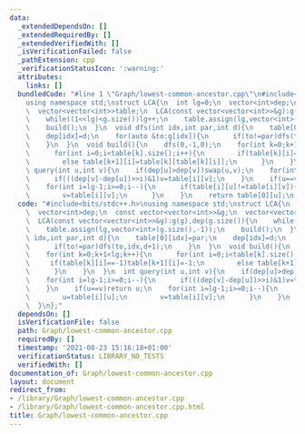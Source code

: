 ```yaml
---
data:
  _extendedDependsOn: []
  _extendedRequiredBy: []
  _extendedVerifiedWith: []
  _isVerificationFailed: false
  _pathExtension: cpp
  _verificationStatusIcon: ':warning:'
  attributes:
    links: []
  bundledCode: "#line 1 \"Graph/lowest-common-ancestor.cpp\"\n#include<bits/stdc++.h>\n\
    using namespace std;\nstruct LCA{\n  int lg=0;\n  vector<int>dep;\n  const vector<vector<int>>&g;\n\
    \  vector<vector<int>>table;\n  LCA(const vector<vector<int>>&g):g(g),dep(g.size()){\n\
    \    while((1<<lg)<g.size())lg++;\n    table.assign(lg,vector<int>(g.size(),-1));\n\
    \    build();\n  }\n  void dfs(int idx,int par,int d){\n    table[0][idx]=par;\n\
    \    dep[idx]=d;\n    for(auto &to:g[idx]){\n      if(to!=par)dfs(to,idx,d+1);\n\
    \    }\n  }\n  void build(){\n    dfs(0,-1,0);\n    for(int k=0;k+1<lg;k++){\n\
    \      for(int i=0;i<table[k].size();i++){\n        if(table[k][i]==-1)table[k+1][i]=-1;\n\
    \        else table[k+1][i]=table[k][table[k][i]];\n      }\n    }\n  }\n  int\
    \ query(int u,int v){\n    if(dep[u]>dep[v])swap(u,v);\n    for(int i=lg-1;i>=0;i--){\n\
    \      if(((dep[v]-dep[u])>>i)&1)v=table[i][v];\n    }\n    if(u==v)return u;\n\
    \    for(int i=lg-1;i>=0;i--){\n      if(table[i][u]!=table[i][v]){\n        u=table[i][u];\n\
    \        v=table[i][v];\n      }\n    }\n    return table[0][u];\n  }\n};\n"
  code: "#include<bits/stdc++.h>\nusing namespace std;\nstruct LCA{\n  int lg=0;\n\
    \  vector<int>dep;\n  const vector<vector<int>>&g;\n  vector<vector<int>>table;\n\
    \  LCA(const vector<vector<int>>&g):g(g),dep(g.size()){\n    while((1<<lg)<g.size())lg++;\n\
    \    table.assign(lg,vector<int>(g.size(),-1));\n    build();\n  }\n  void dfs(int\
    \ idx,int par,int d){\n    table[0][idx]=par;\n    dep[idx]=d;\n    for(auto &to:g[idx]){\n\
    \      if(to!=par)dfs(to,idx,d+1);\n    }\n  }\n  void build(){\n    dfs(0,-1,0);\n\
    \    for(int k=0;k+1<lg;k++){\n      for(int i=0;i<table[k].size();i++){\n   \
    \     if(table[k][i]==-1)table[k+1][i]=-1;\n        else table[k+1][i]=table[k][table[k][i]];\n\
    \      }\n    }\n  }\n  int query(int u,int v){\n    if(dep[u]>dep[v])swap(u,v);\n\
    \    for(int i=lg-1;i>=0;i--){\n      if(((dep[v]-dep[u])>>i)&1)v=table[i][v];\n\
    \    }\n    if(u==v)return u;\n    for(int i=lg-1;i>=0;i--){\n      if(table[i][u]!=table[i][v]){\n\
    \        u=table[i][u];\n        v=table[i][v];\n      }\n    }\n    return table[0][u];\n\
    \  }\n};"
  dependsOn: []
  isVerificationFile: false
  path: Graph/lowest-common-ancestor.cpp
  requiredBy: []
  timestamp: '2021-08-23 15:16:18+01:00'
  verificationStatus: LIBRARY_NO_TESTS
  verifiedWith: []
documentation_of: Graph/lowest-common-ancestor.cpp
layout: document
redirect_from:
- /library/Graph/lowest-common-ancestor.cpp
- /library/Graph/lowest-common-ancestor.cpp.html
title: Graph/lowest-common-ancestor.cpp
---
```

